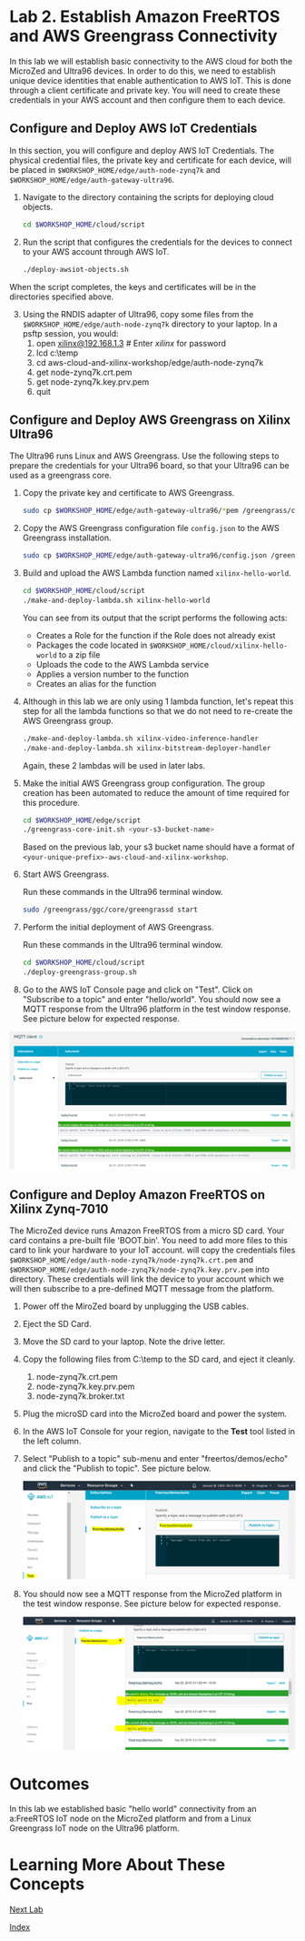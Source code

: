 # Lab 2. Establish Amazon FreeRTOS and AWS Greengrass Connectivity

In this lab we will establish basic connectivity to the AWS cloud for both the MicroZed and Ultra96 devices.  In order to do this, we need to establish unique device identities that enable authentication to AWS IoT.  This is done through a client certificate and private key.  You will need to create these credentials in your AWS account and then configure them to each device.

## Configure and Deploy AWS IoT Credentials

In this section, you will configure and deploy AWS IoT Credentials.  The physical credential files, the private key and certificate for each device, will be placed in ```$WORKSHOP_HOME/edge/auth-node-zynq7k``` and ```$WORKSHOP_HOME/edge/auth-gateway-ultra96```.

1. Navigate to the directory containing the scripts for deploying cloud objects.

   ```bash
   cd $WORKSHOP_HOME/cloud/script
   ```
2. Run the script that configures the credentials for the devices to connect to your AWS account through AWS IoT.

	```bash
	./deploy-awsiot-objects.sh
	```

When the script completes, the keys and certificates will be in the directories specified above.

3. Using the RNDIS adapter of Ultra96, copy some files from the ```$WORKSHOP_HOME/edge/auth-node-zynq7k``` directory to your laptop. In a psftp session, you would:
    1. open xilinx@192.168.1.3  # Enter *xilinx* for password
    2. lcd c:\temp
    3. cd aws-cloud-and-xilinx-workshop/edge/auth-node-zynq7k
    4. get node-zynq7k.crt.pem
    5. get node-zynq7k.key.prv.pem
    5. quit

## Configure and Deploy AWS Greengrass on Xilinx Ultra96

The Ultra96 runs Linux and AWS Greengrass. Use the following steps to prepare the credentials for your Ultra96 board,
so that your Ultra96 can be used as a greengrass core.

1. Copy the private key and certificate to AWS Greengrass.

   ```bash
   sudo cp $WORKSHOP_HOME/edge/auth-gateway-ultra96/*pem /greengrass/certs/
   ```

2. Copy the AWS Greengrass configuration file ```config.json``` to the AWS Greengrass installation.

   ```bash
   sudo cp $WORKSHOP_HOME/edge/auth-gateway-ultra96/config.json /greengrass/config/
   ```

3. Build and upload the AWS Lambda function named ```xilinx-hello-world```.

	```bash
	cd $WORKSHOP_HOME/cloud/script
	./make-and-deploy-lambda.sh xilinx-hello-world
	```

	You can see from its output that the script performs the following acts:

	- Creates a Role for the function if the Role does not already exist
	- Packages the code located in ```$WORKSHOP_HOME/cloud/xilinx-hello-world``` to a zip file
	- Uploads the code to the AWS Lambda service
	- Applies a version number to the function
	- Creates an alias for the function

4. Although in this lab we are only using 1 lambda function, let's repeat this step for all the lambda
   functions so that we do not need to re-create the AWS Greengrass group.
   
	```bash
	./make-and-deploy-lambda.sh xilinx-video-inference-handler
	./make-and-deploy-lambda.sh xilinx-bitstream-deployer-handler
	```
   Again, these 2 lambdas will be used in later labs.

5. Make the initial AWS Greengrass group configuration.  The group creation has been automated to reduce the amount of time required for this procedure.

	```bash
	cd $WORKSHOP_HOME/edge/script
	./greengrass-core-init.sh <your-s3-bucket-name>
	```
   Based on the previous lab, your s3 bucket name should have a format of `<your-unique-prefix>-aws-cloud-and-xilinx-workshop`.

6. Start AWS Greengrass.

	Run these commands in the Ultra96 terminal window.

	```bash
	sudo /greengrass/ggc/core/greengrassd start
	```

7. Perform the initial deployment of AWS Greengrass.

	Run these commands in the Ultra96 terminal window.

	```bash
	cd $WORKSHOP_HOME/cloud/script
	./deploy-greengrass-group.sh
	```

8. Go to the AWS IoT Console page and click on "Test".  Click on "Subscribe to a topic" and enter "hello/world". You should now see a MQTT response from the Ultra96 platform in the test window response.  See picture below for expected response.

![alt text](images/Greengrass_HelloWorld_Test.PNG "Greengrass Successful Response")


## Configure and Deploy Amazon FreeRTOS on Xilinx Zynq-7010

The MicroZed device runs Amazon FreeRTOS from a micro SD card. Your card contains a pre-built file 'BOOT.bin'. You need to add more files to this card to link your hardware to your IoT account.
will copy the credentials files ```$WORKSHOP_HOME/edge/auth-node-zynq7k/node-zynq7k.crt.pem``` and ```$WORKSHOP_HOME/edge/auth-node-zynq7k/node-zynq7k.key.prv.pem``` into directory.  These credentials will link the device to your account which we will then subscribe to a pre-defined MQTT message from the platform.

1. Power off the MiroZed board by unplugging the USB cables.
2. Eject the SD Card.
3. Move the SD card to your laptop. Note the drive letter.
3. Copy the following files from C:\temp to the SD card, and eject it cleanly.
    1. node-zynq7k.crt.pem
    2. node-zynq7k.key.prv.pem
    3. node-zynq7k.broker.txt
4. Plug the microSD card into the MicroZed board and power the system.
5. In the AWS IoT Console for your region, navigate to the **Test** tool listed in the left column.
6. Select "Publish to a topic" sub-menu and enter "freertos/demos/echo" and click the "Publish to topic". See picture below.

	![alt text](images/AFR_HelloWorld_Test.png "a:FreeRTOS Publish Test")
7. You should now see a MQTT response from the MicroZed platform in the test window response.  See picture below for expected response.

	![alt text](images/AFR_HelloWorld_Test_Response.png "a:FreeRTOS Successful Response")

# Outcomes

In this lab we established basic "hello world" connectivity from an a:FreeRTOS IoT node on the MicroZed platform and from a Linux Greengrass IoT node on the Ultra96 platform.

# Learning More About These Concepts

[Next Lab](./Lab3.md)

[Index](./README.md)
